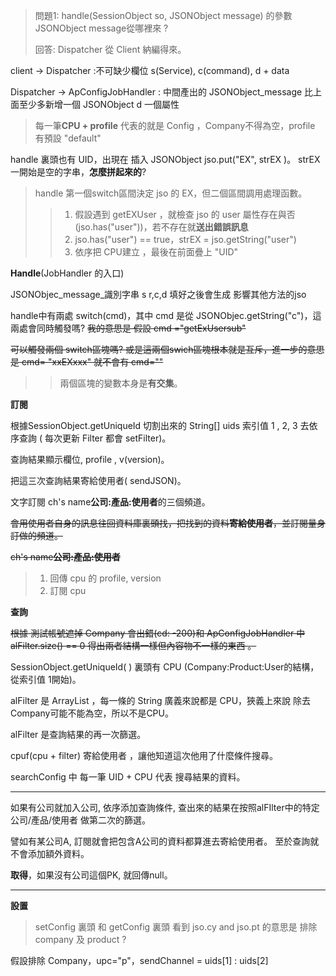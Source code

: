 > 問題1: handle(SessionObject so, JSONObject message) 的參數 JSONObject message從哪裡來 ?
>
> 回答: Dispatcher 從 Client 納編得來。

client -> Dispatcher :不可缺少欄位 s(Service), c(command), d + data

Dispatcher -> ApConfigJobHandler : 中間產出的 JSONObject_message 比上面至少多新增一個 JSONObject d 一個屬性



>每一筆**CPU + profile** 代表的就是 Config ，Company不得為空，profile 有預設 "default"



handle 裏頭也有 UID，出現在 插入 JSONObject jso.put("EX", strEX )。 strEX 一開始是空的字串，**怎麼拼起來的**?

> handle 第一個switch區間決定 jso 的 EX，但二個區間調用處理函數。
>
> > 1. 假設遇到 getEXUser ，就檢查 jso 的 user 屬性存在與否(jso.has("user"))，若不存在就**送出錯誤訊息**
> > 2. jso.has("user") == true，strEX = jso.getString("user")
> > 3. 依序把 CPU建立 ，最後在前面疊上 "UID"





**Handle**(JobHandler 的入口)

JSONObjec_message_識別字串 s r,c,d 填好之後會生成 影響其他方法的jso

handle中有兩處 switch(cmd)，其中 cmd 是從 JSONObjec.getString("c")，這兩處會同時觸發嗎? ~~我的意思是 假設 cmd ="getExUsersub"~~ 

~~可以觸發兩個 switch區塊嗎?  或是這兩個swich區塊根本就是互斥，進一步的意思是 cmd= "xxEXxxx" 就不會有 cmd=""~~

> > 兩個區塊的變數本身是**有交集**。





**訂閱** 

根據SessionObject.getUniqueId 切割出來的 String[] uids  索引值 1 , 2, 3 去依序查詢 ( 每次更新 Filter 都會 setFilter)。

查詢結果顯示欄位, profile , v(version)。

把這三次查詢結果寄給使用者( sendJSON)。

文字訂閱 ch's name**公司:產品:使用者**的三個頻道。

~~會用使用者自身的訊息往回資料庫裏頭找，把找到的資料**寄給使用者**，並訂閱量身訂做的頻道。~~

~~ch's name**公司:產品:使用者**~~

>1. 回傳 cpu 的 profile, version
>2. 訂閱 cpu



**查詢**

~~根據 測試帳號遮掉 Company 會出錯(cd: -200)和 ApConfigJobHandler 中 alFilter.size() == 0  得出兩者結構一樣但內容物不一樣的東西 。~~

SessionObject.getUniqueId( ) 裏頭有 CPU (Company:Product:User的結構，從索引值 1開始)。

alFilter 是 ArrayList<String> ，每一條的 String 廣義來說都是 CPU，狹義上來說 除去 Company可能不能為空，所以不是CPU。



alFilter 是查詢結果的再一次篩選。 

cpuf(cpu + filter) 寄給使用者 ，讓他知道這次他用了什麼條件搜尋。





searchConfig 中 每一筆 UID + CPU  代表 搜尋結果的資料。

---



如果有公司就加入公司, 依序添加查詢條件, 查出來的結果在按照alFIlter中的特定公司/產品/使用者 做第二次的篩選。

譬如有某公司A, 訂閱就會把包含A公司的資料都算進去寄給使用者。 至於查詢就不會添加額外資料。



**取得**，如果沒有公司這個PK, 就回傳null。



----

**設置**

> setConfig 裏頭 和 getConfig 裏頭 看到 jso.cy and jso.pt 的意思是 排除 company 及 product ?

假設排除 Company，upc="p"，sendChannel = uids[1] : uids[2]





